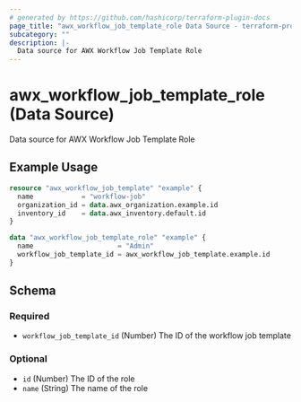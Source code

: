 ```yaml
---
# generated by https://github.com/hashicorp/terraform-plugin-docs
page_title: "awx_workflow_job_template_role Data Source - terraform-provider-awx"
subcategory: ""
description: |-
  Data source for AWX Workflow Job Template Role
---
```


# awx_workflow_job_template_role (Data Source)

Data source for AWX Workflow Job Template Role

## Example Usage

```terraform
resource "awx_workflow_job_template" "example" {
  name            = "workflow-job"
  organization_id = data.awx_organization.example.id
  inventory_id    = data.awx_inventory.default.id
}

data "awx_workflow_job_template_role" "example" {
  name                     = "Admin"
  workflow_job_template_id = awx_workflow_job_template.example.id
}
```

<!-- schema generated by tfplugindocs -->
## Schema

### Required

- `workflow_job_template_id` (Number) The ID of the workflow job template

### Optional

- `id` (Number) The ID of the role
- `name` (String) The name of the role
